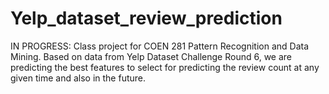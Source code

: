 # Yelp_dataset_review_prediction
IN PROGRESS: Class project for COEN 281 Pattern Recognition and Data Mining. Based on data from Yelp Dataset Challenge Round 6, we are predicting the best features to select for predicting the review count at any given time and also in the future. 
